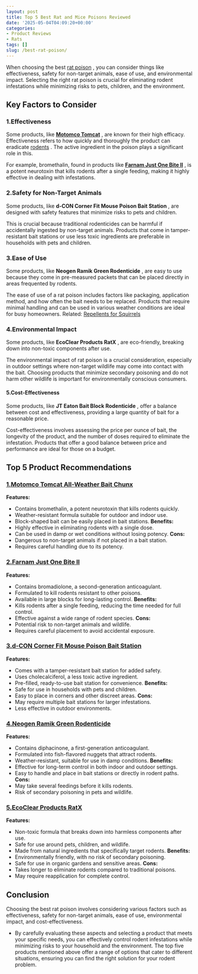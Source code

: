 ```yaml
---
layout: post
title: Top 5 Best Rat and Mice Poisons Reviewed
date: '2025-05-04T04:09:20+00:00'
categories:
- Product Reviews
- Rats
tags: []
slug: /best-rat-poison/
---
```


When choosing the best
[rat poison](http://www.canadianfieldnaturalist.ca/index.php/cfn/article/view/360)
, you can consider things like effectiveness, safety for non-target animals, ease of use, and environmental impact. Selecting the right rat poison is crucial for eliminating rodent infestations while minimizing risks to pets, children, and the environment.
## Key Factors to Consider
### 1.**Effectiveness**
Some products, like
[**Motomco Tomcat**](https://www.amazon.com/dp/B000HHM0JK/?tag=p-policy-20)
, are known for their high efficacy. Effectiveness refers to how quickly and thoroughly the product can eradicate
[rodents](https://pestpolicy.com/best-poison-for-squirrels/)
. The active ingredient in the poison plays a significant role in this.

For example, bromethalin, found in products like
[**Farnam Just One Bite II**](https://www.amazon.com/dp/B005ORDWYA/?tag=p-policy-20)
, is a potent neurotoxin that kills rodents after a single feeding, making it highly effective in dealing with infestations.
### 2.**Safety for Non-Target Animals**
Some products, like
**d-CON Corner Fit Mouse Poison Bait Station**
, are designed with safety features that minimize risks to pets and children.

This is crucial because traditional rodenticides can be harmful if accidentally ingested by non-target animals. Products that come in tamper-resistant bait stations or use less toxic ingredients are preferable in households with pets and children.
### 3.**Ease of Use**
Some products, like
**Neogen Ramik Green Rodenticide**
, are easy to use because they come in pre-measured packets that can be placed directly in areas frequented by rodents.

The ease of use of a rat poison includes factors like packaging, application method, and how often the bait needs to be replaced. Products that require minimal handling and can be used in various weather conditions are ideal for busy homeowners.
Related:
[Repellents for Squirrels](https://pestpolicy.com/best-squirrel-repellent/)
### 4.**Environmental Impact**
Some products, like
**EcoClear Products RatX**
, are eco-friendly, breaking down into non-toxic components after use.

The environmental impact of rat poison is a crucial consideration, especially in outdoor settings where non-target wildlife may come into contact with the bait. Choosing products that minimize secondary poisoning and do not harm other wildlife is important for environmentally conscious consumers.
#### 5.**Cost-Effectiveness**
Some products, like
**JT Eaton Bait Block Rodenticide**
, offer a balance between cost and effectiveness, providing a large quantity of bait for a reasonable price.

Cost-effectiveness involves assessing the price per ounce of bait, the longevity of the product, and the number of doses required to eliminate the infestation. Products that offer a good balance between price and performance are ideal for those on a budget.
## Top 5 Product Recommendations
### [1.**Motomco Tomcat All-Weather Bait Chunx**](https://www.amazon.com/dp/B000HHM0JK/?tag=p-policy-20)
**Features:**
- Contains bromethalin, a potent neurotoxin that kills rodents quickly.
- Weather-resistant formula suitable for outdoor and indoor use.
- Block-shaped bait can be easily placed in bait stations.
**Benefits:**
- Highly effective in eliminating rodents with a single dose.
- Can be used in damp or wet conditions without losing potency.
**Cons:**
- Dangerous to non-target animals if not placed in a bait station.
- Requires careful handling due to its potency.
### [2.**Farnam Just One Bite II**](https://www.amazon.com/dp/B005ORDWYA/?tag=p-policy-20)
**Features:**
- Contains bromadiolone, a second-generation anticoagulant.
- Formulated to kill rodents resistant to other poisons.
- Available in large blocks for long-lasting control.
**Benefits:**
- Kills rodents after a single feeding, reducing the time needed for full control.
- Effective against a wide range of rodent species.
**Cons:**
- Potential risk to non-target animals and wildlife.
- Requires careful placement to avoid accidental exposure.
### [3.**d-CON Corner Fit Mouse Poison Bait Station**](https://www.amazon.com/dp/B07FJXSZTS/?tag=p-policy-20)
**Features:**
- Comes with a tamper-resistant bait station for added safety.
- Uses cholecalciferol, a less toxic active ingredient.
- Pre-filled, ready-to-use bait station for convenience.
**Benefits:**
- Safe for use in households with pets and children.
- Easy to place in corners and other discreet areas.
**Cons:**
- May require multiple bait stations for larger infestations.
- Less effective in outdoor environments.
### [4.**Neogen Ramik Green Rodenticide**](https://www.amazon.com/dp/B005BUZL2Q/?tag=p-policy-20)
**Features:**
- Contains diphacinone, a first-generation anticoagulant.
- Formulated into fish-flavored nuggets that attract rodents.
- Weather-resistant, suitable for use in damp conditions.
**Benefits:**
- Effective for long-term control in both indoor and outdoor settings.
- Easy to handle and place in bait stations or directly in rodent paths.
**Cons:**
- May take several feedings before it kills rodents.
- Risk of secondary poisoning in pets and wildlife.
### [5.**EcoClear Products RatX**](https://www.amazon.com/dp/B0120BFEAM/?tag=p-policy-20)
**Features:**
- Non-toxic formula that breaks down into harmless components after use.
- Safe for use around pets, children, and wildlife.
- Made from natural ingredients that specifically target rodents.
**Benefits:**
- Environmentally friendly, with no risk of secondary poisoning.
- Safe for use in organic gardens and sensitive areas.
**Cons:**
- Takes longer to eliminate rodents compared to traditional poisons.
- May require reapplication for complete control.
## Conclusion
Choosing the best rat poison involves considering various factors such as effectiveness, safety for non-target animals, ease of use, environmental impact, and cost-effectiveness.
- By carefully evaluating these aspects and selecting a product that meets your specific needs, you can effectively control rodent infestations while minimizing risks to your household and the environment.
The top five products mentioned above offer a range of options that cater to different situations, ensuring you can find the right solution for your rodent problem.
